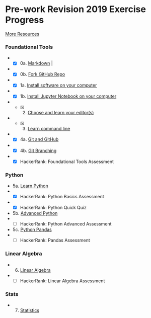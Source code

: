 # Pre-work Revision 2019 Exercise Progress

[More Resources](lessons/more_resources)

### Foundational Tools
* - [x] 0a. [Markdown](lessons/markdown) |
* - [x] 0b. [Fork GitHub Repo](lessons/git_fork)
* - [x] 1a. [Install software on your computer](lessons/install)  
* - [x] 1b. [Install Jupyter Notebook on your computer](lessons/install_jupyter)  
* - [x] 2. [Choose and learn your editor(s)](lessons/editors)
* - [x] 3. [Learn command line](lessons/command_line)  
* - [x] 4a. [Git and GitHub](lessons/git_intro)
* - [x] 4b. [Git Branching](lessons/git_branches)
* - [x] HackerRank: Foundational Tools Assessment

### Python
* 5a. [Learn Python](lessons/python_intro)
* - [x] HackerRank: Python Basics Assessment
* - [x] HackerRank: Python Quick Quiz
* 5b. [Advanced Python](lessons/python_advanced)  
* - [ ] HackerRank: Python Advanced Assessment
* 5c. [Python Pandas](lessons/pandas_intro)  
* - [ ] HackerRank: Pandas Assessment

### Linear Algebra 
* 6. [Linear Algebra](lessons/linear_algebra)
* - [ ] HackerRank: Linear Algebra Assessment

### Stats
* 7. [Statistics](lessons/statistics)